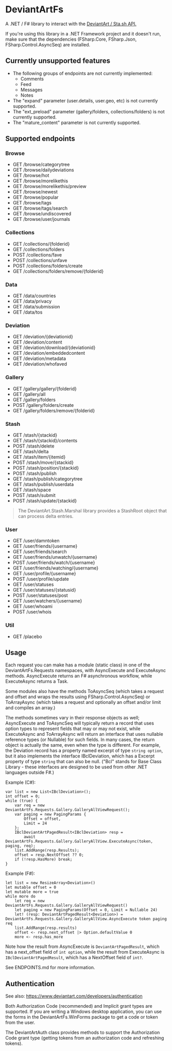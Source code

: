 # DeviantArtFs

A .NET / F# library to interact with the [DeviantArt / Sta.sh API.](https://www.deviantart.com/developers/http/v1/20160316)

If you're using this library in a .NET Framework project and it doesn't run, make sure that the dependencies (FSharp.Core, FSharp.Json, FSharp.Control.AsyncSeq) are installed.

## Currently unsupported features

* The following groups of endpoints are not currently implemented:
  * Comments
  * Feed
  * Messages
  * Notes
* The "expand" parameter (user.details, user.geo, etc) is not currently supported.
* The "ext_preload" parameter (gallery/folders, collections/folders) is not currently supported.
* The "mature_content" parameter is not currently supported.

## Supported endpoints

### Browse

* GET /browse/categorytree
* GET /browse/dailydeviations
* GET /browse/hot
* GET /browse/morelikethis
* GET /browse/morelikethis/preview
* GET /browse/newest
* GET /browse/popular
* GET /browse/tags
* GET /browse/tags/search
* GET /browse/undiscovered
* GET /browse/user/journals

### Collections

* GET /collections/{folderid}
* GET /collections/folders
* POST /collections/fave
* POST /collections/unfave
* POST /collections/folders/create
* GET /collections/folders/remove/{folderid} 	

### Data

* GET /data/countries
* GET /data/privacy
* GET /data/submission
* GET /data/tos

### Deviation

* GET /deviation/{deviationid}
* GET /deviation/content
* GET /deviation/download/{deviationid}
* GET /deviation/embeddedcontent
* GET /deviation/metadata
* GET /deviation/whofaved

### Gallery

* GET /gallery/gallery/{folderid}
* GET /gallery/all
* GET /gallery/folders
* POST /gallery/folders/create
* GET /gallery/folders/remove/{folderid}

### Stash

* GET /stash/{stackid}
* GET /stash/{stackid}/contents
* POST /stash/delete
* GET /stash/delta
* GET /stash/item/{itemid}
* POST /stash/move/{stackid}
* POST /stash/position/{stackid}
* POST /stash/publish
* GET /stash/publish/categorytree
* GET /stash/publish/userdata
* GET /stash/space
* POST /stash/submit
* POST /stash/update/{stackid}

> The DeviantArt.Stash.Marshal library provides a StashRoot object that can process delta entries.

### User

* GET /user/damntoken
* GET /user/friends/{username}
* GET /user/friends/search
* GET /user/friends/unwatch/{username}
* POST /user/friends/watch/{username}
* GET /user/friends/watching/{username}
* GET /user/profile/{username}
* POST /user/profile/update
* GET /user/statuses
* GET /user/statuses/{statusid}
* POST /user/statuses/post
* GET /user/watchers/{username}
* GET /user/whoami
* POST /user/whois

### Util

* GET /placebo

## Usage

Each request you can make has a module (static class) in one of the
DeviantArtFs.Requests namespaces, with AsyncExecute and ExecuteAsync
methods. AsyncExecute returns an F# asynchronous workflow, while
ExecuteAsync returns a Task<T>.

Some modules also have the methods ToAsyncSeq (which takes a request and
offset and wraps the results using FSharp.Control.AsyncSeq) or ToArrayAsync
(which takes a request and optionally an offset and/or limit and compiles an
array.)

The methods sometimes vary in their response objects as well; AsyncExecute
and ToAsyncSeq will typically return a record that uses option
types to represent fields that may or may not exist, while ExecuteAsync and
ToArrayAsync will return an interface that uses nullable reference types (or
Nullable<T>) for such fields. In many cases, the return object is actually the
same, even when the type is different. For example, the Deviation record has
a property named excerpt of type `string option`, but it also implements the
interface IBclDeviation, which has a Excerpt property of type `string` that
can also be null. ("Bcl" stands for Base Class Library - these interfaces are
designed to be used from other .NET languages outside F#.)

Example (C#):

    var list = new List<IBclDeviation>();
    int offset = 0;
    while (true) {
        var req = new DeviantArtFs.Requests.Gallery.GalleryAllViewRequest();
        var paging = new PagingParams {
            Offset = offset,
            Limit = 24
        };
        IBclDeviantArtPagedResult<IBclDeviation> resp =
            await DeviantArtFs.Requests.Gallery.GalleryAllView.ExecuteAsync(token, paging, req);
        list.AddRange(resp.Results);
        offset = resp.NextOffset ?? 0;
        if (!resp.HasMore) break;
    }

Example (F#):

    let list = new ResizeArray<Deviation>()
    let mutable offset = 0
    let mutable more = true
    while more do
        let req = new DeviantArtFs.Requests.Gallery.GalleryAllViewRequest()
        let paging = new PagingParams(Offset = 0, Limit = Nullable 24)
        let! (resp: DeviantArtPagedResult<Deviation>) = DeviantArtFs.Requests.Gallery.GalleryAllView.AsyncExecute token paging req
        list.AddRange(resp.results)
        offset <- resp.next_offset |> Option.defaultValue 0
        more <- resp.has_more

Note how the result from AsyncExecute is `DeviantArtPagedResult`, which has a next_offset field of `int option`,
while the result from ExecuteAsync is `IBclDeviantArtPagedResult`, which has a NextOffset field of `int?`.

See ENDPOINTS.md for more information.

## Authentication

See also: https://www.deviantart.com/developers/authentication

Both Authorization Code (recommended) and Implicit grant types are supported.
If you are writing a Windows desktop application, you can use the forms in the DeviantArtFs.WinForms package to get a code or token from the user.

The DeviantArtAuth class provides methods to support the Authorization Code grant type (getting tokens from an authorization code and refreshing tokens).
